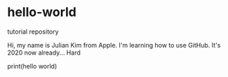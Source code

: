 # hello-world
tutorial repository

Hi, my name is Julian Kim from Apple.
I'm learning how to use GitHub.
It's 2020 now already...
Hard

print(hello world)
